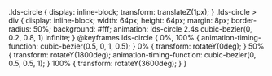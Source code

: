 <html>
.lds-circle {
  display: inline-block;
  transform: translateZ(1px);
}
.lds-circle > div {
  display: inline-block;
  width: 64px;
  height: 64px;
  margin: 8px;
  border-radius: 50%;
  background: #fff;
  animation: lds-circle 2.4s cubic-bezier(0, 0.2, 0.8, 1) infinite;
}
@keyframes lds-circle {
  0%, 100% {
    animation-timing-function: cubic-bezier(0.5, 0, 1, 0.5);
  }
  0% {
    transform: rotateY(0deg);
  }
  50% {
    transform: rotateY(1800deg);
    animation-timing-function: cubic-bezier(0, 0.5, 0.5, 1);
  }
  100% {
    transform: rotateY(3600deg);
  }
}

</html>
